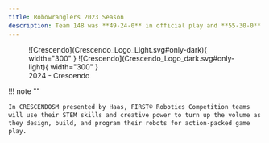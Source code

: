```yaml
---
title: Robowranglers 2023 Season
description: Team 148 was **49-24-0** in official play and **55-30-0** overall in 2023.
---
```

<figure markdown>
  ![Crescendo](Crescendo_Logo_Light.svg#only-dark){ width="300" }
  ![Crescendo](Crescendo_Logo_dark.svg#only-light){ width="300" }
  <figcaption>2024 - Crescendo</figcaption>
</figure>

!!! note ""

    In CRESCENDOSM presented by Haas, FIRST© Robotics Competition teams will use their STEM skills and creative power to turn up the volume as they design, build, and program their robots for action-packed game play.
